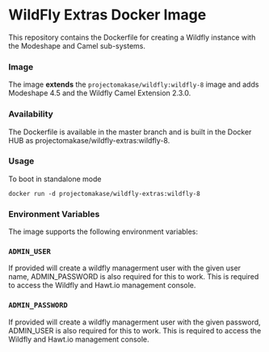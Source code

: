 # WildFly Extras Docker Image #

This repository contains the Dockerfile for creating a Wildfly instance with the Modeshape and Camel sub-systems.

### Image ###

The image **extends** the `projectomakase/wildfly:wildfly-8` image and adds Modeshape 4.5 and the Wildfly Camel Extension 2.3.0.

### Availability ###

The Dockerfile is available in the master branch and is built in the Docker HUB as projectomakase/wildfly-extras:wildfly-8.

### Usage ###

To boot in standalone mode

    docker run -d projectomakase/wildfly-extras:wildfly-8

### Environment Variables ###

The image supports the following environment variables:

### `ADMIN_USER`

If provided will create a wildfly managerment user with the given user name, ADMIN_PASSWORD is also required for this to work. This is required to access the Wildfly and Hawt.io management console.

### `ADMIN_PASSWORD`

If provided will create a wildfly managerment user with the given password, ADMIN_USER is also required for this to work. This is required to access the Wildfly and Hawt.io management console.
